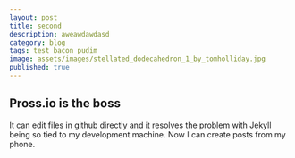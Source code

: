 ```yaml
---
layout: post
title: second
description: aweawdawdasd
category: blog
tags: test bacon pudim
image: assets/images/stellated_dodecahedron_1_by_tomholliday.jpg
published: true
---
```

## Pross.io is the boss

It can edit files in github directly and it resolves the problem with Jekyll being so tied to my development machine. Now I can create posts from my phone.
